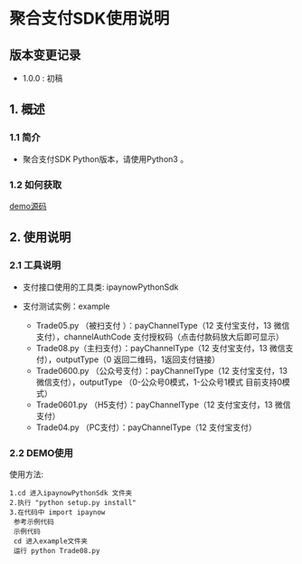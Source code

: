 
# 聚合支付SDK使用说明 #

## 版本变更记录 ##

- 1.0.0 : 初稿

## 1. 概述 ##

### 1.1 简介 ###

- 聚合支付SDK Python版本，请使用Python3 。

### 1.2 如何获取 ###


[demo源码](https://github.com/ipaynowORG/ipaynow_pay_python)


## 2. 使用说明 ##

### 2.1 工具说明 ###
- 支付接口使用的工具类: ipaynowPythonSdk

- 支付测试实例：example
    - Trade05.py （被扫支付 ）：payChannelType（12 支付宝支付，13 微信支付），channelAuthCode 支付授权码（点击付款码放大后即可显示）  
    - Trade08.py（主扫支付）：payChannelType（12 支付宝支付，13 微信支付），outputType（0 返回二维码，1返回支付链接）
    - Trade0600.py （公众号支付）：payChannelType（12 支付宝支付，13 微信支付），outputType （0-公众号0模式，1-公众号1模式 目前支持0模式）
    - Trade0601.py （H5支付）：payChannelType（12 支付宝支付，13 微信支付）
    - Trade04.py （PC支付）：payChannelType（12 支付宝支付）
### 2.2 DEMO使用 ###

   使用方法:

    1.cd 进入ipaynowPythonSdk 文件夹
    2.执行 "python setup.py install"
    3.在代码中 import ipaynow
     参考示例代码
     示例代码
     cd 进入example文件夹
     运行 python Trade08.py 
         
